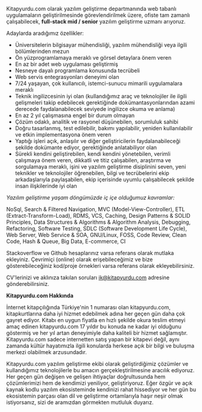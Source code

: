 Kitapyurdu.com olarak yazılım geliştirme departmanında web tabanlı uygulamaların geliştirilmesinde görevlendirilmek üzere,
ofiste tam zamanlı çalışabilecek, **full-stack mid / senior** yazılım geliştirme uzmanı arıyoruz.

Adaylarda aradığımız özellikler:

* Üniversitelerin bilgisayar mühendisliği, yazılım mühendisliği veya ilgili bölümlerinden mezun
* Ön yüzprogramlamaya meraklı ve görsel detaylara önem veren
* En az bir adet web uygulaması geliştirmiş
* Nesneye dayalı programlama konusunda tecrübeli
* Web servis entegrasyonları deneyimi olan
* 7/24 yaşayan, çok kullanıcılı, istemci-sunucu mimarili uygulamalara meraklı
* Teknik ingilizcesinin iyi olan (kullandığımız araç ve teknolojiler ile ilgili gelişmeleri takip edebilecek gerektiğinde
dokümantasyonlarından azami derecede faydalanabilecek seviyede ingilizce okuma ve anlama)
* En az 2 yıl çalışmasına engel bir durum olmayan
* Çözüm odaklı, analitik ve rasyonel düşünebilen, sorumluluk sahibi
* Doğru tasarlanmış, test edilebilir, bakımı yapılabilir, yeniden kullanılabilir ve etkin implementasyona önem veren
* Yaptığı işleri açık, anlaşılır ve diğer geliştiricilerin faydalanabileceği şekilde dokümante ediyor, gerektiğinde anlatabiliyor olan
* Sürekli kendini geliştirebilen, kendi kendini yönetebilen, verimli çalışmaya önem veren, dikkatli ve titiz çalışabilen,
araştırma ve sorgulamaya meraklı, işini ve yazılım geliştirme disiplinini seven, yeni teknikler ve teknolojiler öğrenebilen,
bilgi ve tecrübelerini ekip arkadaşlarıyla paylaşabilen, ekip içerisinde uyumlu çalışabilecek şekilde insan ilişkilerinde iyi olan

*Yazılım geliştirme yaşam döngümüzde iç içe olduğumuz kavramlar:*

NoSql, Search & Filtered Navigation, MVC (Model-View-Controller), ETL (Extract-Transform-Load), RDMS, VCS, Caching,
Design Patterns & SOLID Principles, Data Structures & Algorithms & Algorithm Analysis, Debugging, Refactoring, Software Testing,
SDLC (Software Development Life Cycle), Web Server, Web Service & SOA, GNU/Linux, FOSS, Code Review, Clean Code,
Hash & Queue, Big Data, E-commerce, CI

Stackoverflow ve Github hesaplarınız varsa referans olarak mutlaka ekleyiniz.
Çevrimiçi (online) olarak erişebileceğimiz ve bize gösterebileceğiniz kod/proje
örnekleri varsa referans olarak ekleyebilirsiniz.

CV'lerinizi ve aklınıza takılan soruları ik@kitapyurdu.com adresine gönderebilirsiniz.

**Kitapyurdu.com Hakkında**

İnternet kitapçılığında Türkiye'nin 1 numarası olan kitapyurdu.com, kitapkurtlarına daha iyi hizmet edebilmek adına
her geçen gün daha çok gayret ediyor. Kitabı en uygun fiyatla en hızlı şekilde okura teslim etmeyi amaç edinen kitapyurdu.com
17 yıldır bu konuda ne kadar iyi olduğunu göstermiş ve her yıl artan deneyimiyle daha kaliteli bir hizmet sağlamıştır.
Kitapyurdu.com sadece internetten satış yapan bir kitapevi değil, aynı zamanda kültür hayatımızla ilgili konularda herkese açık
bir bilgi ve buluşma merkezi olabilmek arzusundadır.

Kitapyurdu.com yazılım geliştirme ekibi olarak geliştirdiğimiz çözümler ve kullandığımız teknolojilerle bu amacın gerçekleştirilmesine
aracılık ediyoruz. Her geçen gün değişen ve gelişen ihtiyaçlar doğrultusunda hem çözümlerimizi hem de kendimizi yeniliyor, geliştiriyoruz.
Eğer özgür ve açık kaynak kodlu yazılım ekosisteminde kendinizi rahat hissediyor ve her gün bu ekosistemin parçası olan dil
ve geliştirme ortamlarıyla haşır neşir olmak istiyorsanız, sizi de aramızdan görmekten mutluluk duyarız.
